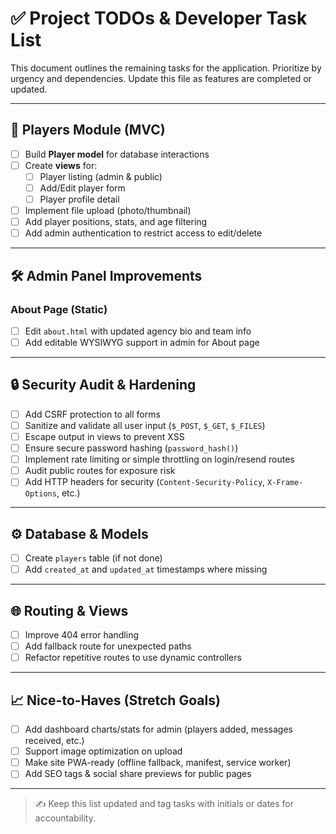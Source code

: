 # ✅ Project TODOs & Developer Task List

This document outlines the remaining tasks for the application. Prioritize by urgency and dependencies. Update this file as features are completed or updated.

---

## 🏀 Players Module (MVC)

- [ ] Build **Player model** for database interactions
- [ ] Create **views** for:
  - [ ] Player listing (admin & public)
  - [ ] Add/Edit player form
  - [ ] Player profile detail
- [ ] Implement file upload (photo/thumbnail)
- [ ] Add player positions, stats, and age filtering
- [ ] Add admin authentication to restrict access to edit/delete

---

## 🛠 Admin Panel Improvements

### About Page (Static)

- [ ] Edit `about.html` with updated agency bio and team info
- [ ] Add editable WYSIWYG support in admin for About page

---

## 🔒 Security Audit & Hardening

- [ ] Add CSRF protection to all forms
- [ ] Sanitize and validate all user input (`$_POST`, `$_GET`, `$_FILES`)
- [ ] Escape output in views to prevent XSS
- [ ] Ensure secure password hashing (`password_hash()`)
- [ ] Implement rate limiting or simple throttling on login/resend routes
- [ ] Audit public routes for exposure risk
- [ ] Add HTTP headers for security (`Content-Security-Policy`, `X-Frame-Options`, etc.)

---

## ⚙️ Database & Models

- [ ] Create `players` table (if not done)
- [ ] Add `created_at` and `updated_at` timestamps where missing

---

## 🌐 Routing & Views

- [ ] Improve 404 error handling
- [ ] Add fallback route for unexpected paths
- [ ] Refactor repetitive routes to use dynamic controllers

---

## 📈 Nice-to-Haves (Stretch Goals)

- [ ] Add dashboard charts/stats for admin (players added, messages received, etc.)
- [ ] Support image optimization on upload
- [ ] Make site PWA-ready (offline fallback, manifest, service worker)
- [ ] Add SEO tags & social share previews for public pages

---

> ✍️ Keep this list updated and tag tasks with initials or dates for accountability.
